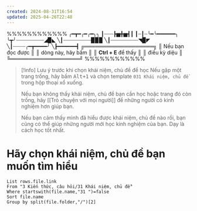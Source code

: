 ```yaml
---
created: 2024-08-31T16:54
updated: 2025-04-26T22:48
---
```

%%%%%%%%%%%%
╭━┳━╭━╭━╮╮
┃┈┈┈┣▅╋▅┫┃
┃┈┃┈╰━╰━━━━━━╮
╰┳╯┈┈┈┈┈┈┈┈┈◢▉◣
╲┃┈┈┈┈┈┈┈┈┈▉▉▉
╲┃┈┈┈┈┈┈┈┈┈◥▉◤
╲┃┈┈┈┈╭━┳━━━━╯
╲┣━━━━━━┫
╔═══════════════════╗
║  Nếu bạn đọc được   ║
║  dòng này, hãy bấm  ║
║ **Ctrl + E** để thấy  ║
║        điều kỳ diệu       ║
╚═══════════════════╝
%%%%%%%%%%%%
> [!info] Lưu ý trước khi chọn khái niệm, chủ đề để học
> Nếu gặp một trang trống, hãy bấm <kbd>Alt+1</kbd> và chọn template `031 Khái niệm, chủ đề` trong hộp thoại xổ xuống.
> 
> Nếu bạn không thấy khái niệm, chủ đề bạn cần học hoặc trang đó còn trống, hãy [[Trò chuyện với mọi người]] để những người có kinh nghiệm hơn giúp bạn.
> 
> Nếu bạn cảm thấy mình đã hiểu được khái niệm, chủ đề nào rồi, bạn cũng có thể giúp những người mới học kinh nghiệm của bạn. Dạy là cách học tốt nhất.

# Hãy chọn khái niệm, chủ đề bạn muốn tìm hiểu
```dataview
List rows.file.link
From "3 Kiến thức, câu hỏi/31 Khái niệm, chủ đề"
Where startswith(file.name,"31 ")=false 
Sort file.name
Group by split(file.folder,"/")[2] 
```
